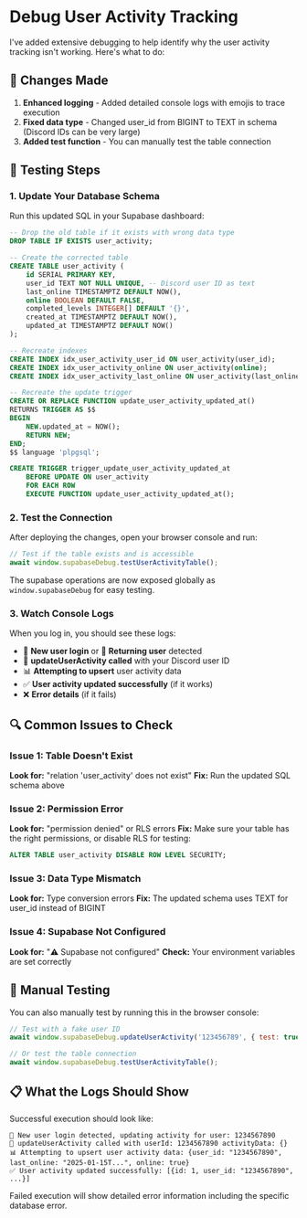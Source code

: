 # Debug User Activity Tracking

I've added extensive debugging to help identify why the user activity tracking isn't working. Here's what to do:

## 🔧 Changes Made

1. **Enhanced logging** - Added detailed console logs with emojis to trace execution
2. **Fixed data type** - Changed user_id from BIGINT to TEXT in schema (Discord IDs can be very large)
3. **Added test function** - You can manually test the table connection

## 🧪 Testing Steps

### 1. Update Your Database Schema
Run this updated SQL in your Supabase dashboard:

```sql
-- Drop the old table if it exists with wrong data type
DROP TABLE IF EXISTS user_activity;

-- Create the corrected table
CREATE TABLE user_activity (
    id SERIAL PRIMARY KEY,
    user_id TEXT NOT NULL UNIQUE, -- Discord user ID as text
    last_online TIMESTAMPTZ DEFAULT NOW(),
    online BOOLEAN DEFAULT FALSE,
    completed_levels INTEGER[] DEFAULT '{}',
    created_at TIMESTAMPTZ DEFAULT NOW(),
    updated_at TIMESTAMPTZ DEFAULT NOW()
);

-- Recreate indexes
CREATE INDEX idx_user_activity_user_id ON user_activity(user_id);
CREATE INDEX idx_user_activity_online ON user_activity(online);
CREATE INDEX idx_user_activity_last_online ON user_activity(last_online);

-- Recreate the update trigger
CREATE OR REPLACE FUNCTION update_user_activity_updated_at()
RETURNS TRIGGER AS $$
BEGIN
    NEW.updated_at = NOW();
    RETURN NEW;
END;
$$ language 'plpgsql';

CREATE TRIGGER trigger_update_user_activity_updated_at
    BEFORE UPDATE ON user_activity
    FOR EACH ROW
    EXECUTE FUNCTION update_user_activity_updated_at();
```

### 2. Test the Connection
After deploying the changes, open your browser console and run:

```javascript
// Test if the table exists and is accessible
await window.supabaseDebug.testUserActivityTable();
```

The supabase operations are now exposed globally as `window.supabaseDebug` for easy testing.

### 3. Watch Console Logs
When you log in, you should see these logs:

- 🚀 **New user login** or 🔄 **Returning user** detected
- 🔄 **updateUserActivity called** with your Discord user ID
- 📊 **Attempting to upsert** user activity data
- ✅ **User activity updated successfully** (if it works)
- ❌ **Error details** (if it fails)

## 🔍 Common Issues to Check

### Issue 1: Table Doesn't Exist
**Look for:** "relation 'user_activity' does not exist"
**Fix:** Run the updated SQL schema above

### Issue 2: Permission Error
**Look for:** "permission denied" or RLS errors
**Fix:** Make sure your table has the right permissions, or disable RLS for testing:
```sql
ALTER TABLE user_activity DISABLE ROW LEVEL SECURITY;
```

### Issue 3: Data Type Mismatch
**Look for:** Type conversion errors
**Fix:** The updated schema uses TEXT for user_id instead of BIGINT

### Issue 4: Supabase Not Configured
**Look for:** "⚠️ Supabase not configured"
**Check:** Your environment variables are set correctly

## 🐛 Manual Testing

You can also manually test by running this in the browser console:

```javascript
// Test with a fake user ID
await window.supabaseDebug.updateUserActivity('123456789', { test: true });

// Or test the table connection
await window.supabaseDebug.testUserActivityTable();
```

## 📋 What the Logs Should Show

Successful execution should look like:
```
🚀 New user login detected, updating activity for user: 1234567890
🔄 updateUserActivity called with userId: 1234567890 activityData: {}
📊 Attempting to upsert user activity data: {user_id: "1234567890", last_online: "2025-01-15T...", online: true}
✅ User activity updated successfully: [{id: 1, user_id: "1234567890", ...}]
```

Failed execution will show detailed error information including the specific database error.